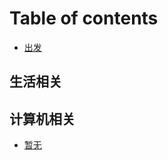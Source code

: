 # Table of contents

* [出发](README.md)

## 生活相关 <a id="lifes"></a>

## 计算机相关 <a id="computers"></a>

* [暂无](computers/untitled.md)

